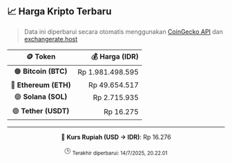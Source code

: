 

<!-- HARGA_KRIPTO -->
## 📈 Harga Kripto Terbaru

> Data ini diperbarui secara otomatis menggunakan [CoinGecko API](https://www.coingecko.com/) dan [exchangerate.host](https://exchangerate.host/)

<div align="center">

| 🪙 Token | 💰 Harga (IDR) |
|:------:|---------------:|
| 🟠 **Bitcoin (BTC)**   | Rp 1.981.498.595 |
| 🔵 **Ethereum (ETH)**  | Rp 49.654.517 |
| 🟣 **Solana (SOL)**    | Rp 2.715.935 |
| 🟢 **Tether (USDT)**   | Rp 16.275 |

---

💱 **Kurs Rupiah (USD → IDR)**: Rp 16.276

🕒 <sub>Terakhir diperbarui: 14/7/2025, 20.22.01</sub>

</div>
<!-- /HARGA_KRIPTO -->